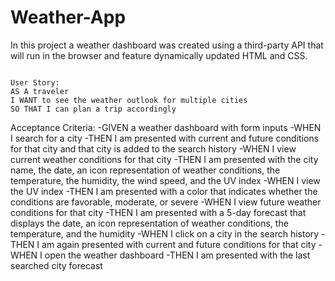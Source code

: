 # Weather-App

In this project a weather dashboard was created using a third-party API that will run in the browser and feature dynamically updated HTML and CSS.

```

User Story:
AS A traveler
I WANT to see the weather outlook for multiple cities
SO THAT I can plan a trip accordingly

```

Acceptance Criteria:
-GIVEN a weather dashboard with form inputs
-WHEN I search for a city
-THEN I am presented with current and future conditions for that city and that city is added to the search history
-WHEN I view current weather conditions for that city
-THEN I am presented with the city name, the date, an icon representation of weather conditions, the temperature, the humidity, the wind speed, and the UV index
-WHEN I view the UV index
-THEN I am presented with a color that indicates whether the conditions are favorable, moderate, or severe
-WHEN I view future weather conditions for that city
-THEN I am presented with a 5-day forecast that displays the date, an icon representation of weather conditions, the temperature, and the humidity
-WHEN I click on a city in the search history
-THEN I am again presented with current and future conditions for that city
-WHEN I open the weather dashboard
-THEN I am presented with the last searched city forecast

```
